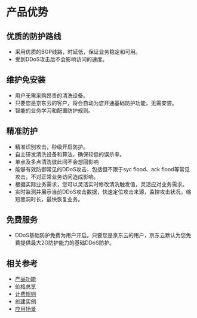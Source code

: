 # 产品优势

## 优质的防护路线

- 采用优质的BGP线路，时延低，保证业务稳定和可用。
- 受到DDoS攻击后不会影响访问的速度。

## 维护免安装
- 用户无需采购昂贵的清洗设备。
- 只要您是京东云的客户，将会自动为您开通基础防护功能，无需安装。
- 智能的业务学习和配置防护规则。

## 精准防护

- 精准识别攻击，秒级开启防护。
- 自主研发清洗设备和算法，确保较低的误杀率。
- 单点及多点清洗彼此间不会想回影响
- 能够有效防御常见的DDoS攻击，包括但不限于syc flood、ack flood等常见攻击，不对正常业务访问造成影响。
- 根据实际业务需求，您可以灵活实时修改清洗触发值，灵活应对业务需求。
- 实时监测并展示当前DDoS攻击数据，快速定位攻击来源，监控攻击状况，缩短黑洞时长，最快恢复业务。

## 免费服务

- DDoS基础防护免费为用户开启。只要您是京东云的用户，京东云默认为您免费提供最大2G防护能力的基础DDoS防护。

## 相关参考

- [产品功能](../Introduction/Functions.md)
- [价格总览](https://github.com/jdcloudcom/cn/blob/edit/documentation/Cloud-Security/Basic-Anti-DDoS/Pricing/Billing-Overview.md)
- [计费规则](https://github.com/jdcloudcom/cn/blob/edit/documentation/Cloud-Security/Basic-Anti-DDoS/Pricing/Billing-Overview.md)
- [创建实例](https://github.com/jdcloudcom/cn/blob/edit/documentation/Cloud-Security/Basic-Anti-DDoS/Getting-Started/Basic-Anti-DDos-Started.md)
- [应用场景](https://github.com/jdcloudcom/cn/blob/edit/documentation/Cloud-Security/Basic-Anti-DDoS/Introduction/Application-Scenarios.md)
